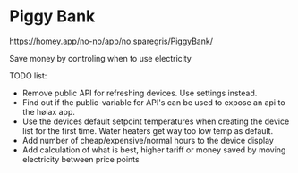 # Piggy Bank
https://homey.app/no-no/app/no.sparegris/PiggyBank/

Save money by controling when to use electricity

TODO list:
* Remove public API for refreshing devices. Use settings instead.
* Find out if the public-variable for API's can be used to expose an api to the høiax app.
* Use the devices default setpoint temperatures when creating the device list for the first time. Water heaters get way too low temp as default.
* Add number of cheap/expensive/normal hours to the device display
* Add calculation of what is best, higher tariff or money saved by moving electricity between price points

